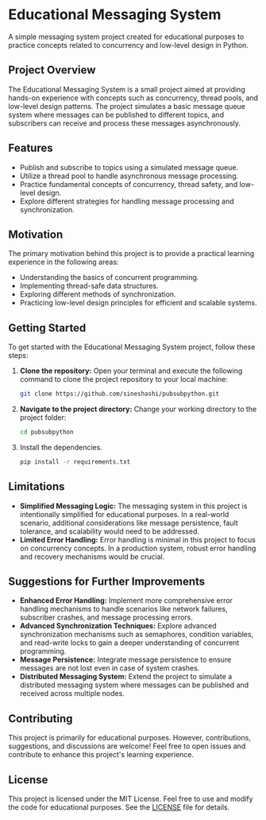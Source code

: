 # Educational Messaging System

A simple messaging system project created for educational purposes to practice concepts related to concurrency and low-level design in Python.

## Project Overview

The Educational Messaging System is a small project aimed at providing hands-on experience with concepts such as concurrency, thread pools, and low-level design patterns. The project simulates a basic message queue system where messages can be published to different topics, and subscribers can receive and process these messages asynchronously.

## Features

- Publish and subscribe to topics using a simulated message queue.
- Utilize a thread pool to handle asynchronous message processing.
- Practice fundamental concepts of concurrency, thread safety, and low-level design.
- Explore different strategies for handling message processing and synchronization.

## Motivation

The primary motivation behind this project is to provide a practical learning experience in the following areas:

- Understanding the basics of concurrent programming.
- Implementing thread-safe data structures.
- Exploring different methods of synchronization.
- Practicing low-level design principles for efficient and scalable systems.

## Getting Started

To get started with the Educational Messaging System project, follow these steps:

1. **Clone the repository:** Open your terminal and execute the following command to clone the project repository to your local machine:

   ```bash
   git clone https://github.com/sineshashi/pubsubpython.git
   ```
2. **Navigate to the project directory:** Change your working directory to the project folder:

   ```bash
   cd pubsubpython
   ```
3. Install the dependencies.

   ```bash
   pip install -r requirements.txt
   ```

## Limitations

* **Simplified Messaging Logic:** The messaging system in this project is intentionally simplified for educational purposes. In a real-world scenario, additional considerations like message persistence, fault tolerance, and scalability would need to be addressed.
* **Limited Error Handling:** Error handling is minimal in this project to focus on concurrency concepts. In a production system, robust error handling and recovery mechanisms would be crucial.

## Suggestions for Further Improvements

* **Enhanced Error Handling:** Implement more comprehensive error handling mechanisms to handle scenarios like network failures, subscriber crashes, and message processing errors.
* **Advanced Synchronization Techniques:** Explore advanced synchronization mechanisms such as semaphores, condition variables, and read-write locks to gain a deeper understanding of concurrent programming.
* **Message Persistence:** Integrate message persistence to ensure messages are not lost even in case of system crashes.
* **Distributed Messaging System:** Extend the project to simulate a distributed messaging system where messages can be published and received across multiple nodes.

## Contributing

This project is primarily for educational purposes. However, contributions, suggestions, and discussions are welcome! Feel free to open issues and contribute to enhance this project's learning experience.


## License

This project is licensed under the MIT License. Feel free to use and modify the code for educational purposes. See the [LICENSE](https://github.com/sineshashi/PubSubPython/blob/master/LICENSE) file for details.
